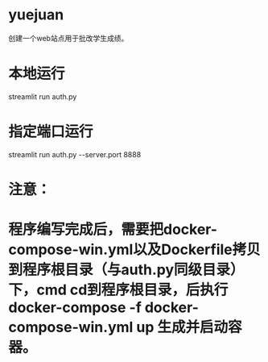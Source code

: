 # yuejuan
创建一个web站点用于批改学生成绩。
# 本地运行
streamlit run auth.py
# 指定端口运行
streamlit run auth.py --server.port 8888

# 注意：
# 程序编写完成后，需要把docker-compose-win.yml以及Dockerfile拷贝到程序根目录（与auth.py同级目录）下，cmd cd到程序根目录，后执行 docker-compose -f docker-compose-win.yml up 生成并启动容器。